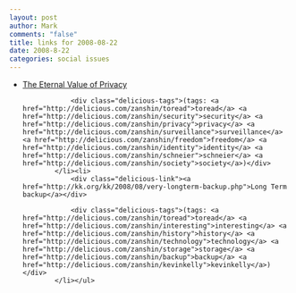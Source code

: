 ```yaml
--- 
layout: post
author: Mark
comments: "false"
title: links for 2008-08-22
date: 2008-8-22
categories: social issues
---
```

<ul class="delicious"><li>
                <div class="delicious-link"><a href="http://www.wired.com/politics/security/commentary/securitymatters/2006/05/70886">The Eternal Value of Privacy</a></div>
                
                <div class="delicious-tags">(tags: <a href="http://delicious.com/zanshin/toread">toread</a> <a href="http://delicious.com/zanshin/security">security</a> <a href="http://delicious.com/zanshin/privacy">privacy</a> <a href="http://delicious.com/zanshin/surveillance">surveillance</a> <a href="http://delicious.com/zanshin/freedom">freedom</a> <a href="http://delicious.com/zanshin/identity">identity</a> <a href="http://delicious.com/zanshin/schneier">schneier</a> <a href="http://delicious.com/zanshin/society">society</a>)</div>
            </li><li>
                <div class="delicious-link"><a href="http://kk.org/kk/2008/08/very-longterm-backup.php">Long Term backup</a></div>
                
                <div class="delicious-tags">(tags: <a href="http://delicious.com/zanshin/toread">toread</a> <a href="http://delicious.com/zanshin/interesting">interesting</a> <a href="http://delicious.com/zanshin/history">history</a> <a href="http://delicious.com/zanshin/technology">technology</a> <a href="http://delicious.com/zanshin/storage">storage</a> <a href="http://delicious.com/zanshin/backup">backup</a> <a href="http://delicious.com/zanshin/kevinkelly">kevinkelly</a>)</div>
            </li></ul>
